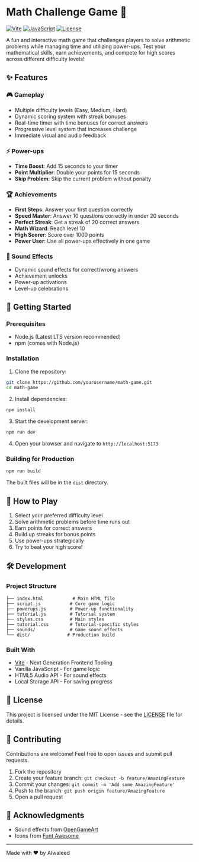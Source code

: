 # Math Challenge Game 🧮

[![Vite](https://img.shields.io/badge/built_with-Vite-646CFF.svg)](https://vitejs.dev/)
[![JavaScript](https://img.shields.io/badge/language-JavaScript-yellow.svg)](https://developer.mozilla.org/en-US/docs/Web/JavaScript)
[![License](https://img.shields.io/badge/license-MIT-blue.svg)](LICENSE)

A fun and interactive math game that challenges players to solve arithmetic problems while managing time and utilizing power-ups. Test your mathematical skills, earn achievements, and compete for high scores across different difficulty levels!

## ✨ Features

### 🎮 Gameplay
- Multiple difficulty levels (Easy, Medium, Hard)
- Dynamic scoring system with streak bonuses
- Real-time timer with time bonuses for correct answers
- Progressive level system that increases challenge
- Immediate visual and audio feedback

### ⚡ Power-ups
- **Time Boost**: Add 15 seconds to your timer
- **Point Multiplier**: Double your points for 15 seconds
- **Skip Problem**: Skip the current problem without penalty

### 🏆 Achievements
- **First Steps**: Answer your first question correctly
- **Speed Master**: Answer 10 questions correctly in under 20 seconds
- **Perfect Streak**: Get a streak of 20 correct answers
- **Math Wizard**: Reach level 10
- **High Scorer**: Score over 1000 points
- **Power User**: Use all power-ups effectively in one game

### 🎵 Sound Effects
- Dynamic sound effects for correct/wrong answers
- Achievement unlocks
- Power-up activations
- Level-up celebrations

## 🚀 Getting Started

### Prerequisites
- Node.js (Latest LTS version recommended)
- npm (comes with Node.js)

### Installation

1. Clone the repository:
```bash
git clone https://github.com/yourusername/math-game.git
cd math-game
```

2. Install dependencies:
```bash
npm install
```

3. Start the development server:
```bash
npm run dev
```

4. Open your browser and navigate to `http://localhost:5173`

### Building for Production

```bash
npm run build
```

The built files will be in the `dist` directory.

## 🎯 How to Play

1. Select your preferred difficulty level
2. Solve arithmetic problems before time runs out
3. Earn points for correct answers
4. Build up streaks for bonus points
5. Use power-ups strategically
6. Try to beat your high score!

## 🛠️ Development

### Project Structure
```
├── index.html           # Main HTML file
├── script.js           # Core game logic
├── powerups.js         # Power-up functionality
├── tutorial.js         # Tutorial system
├── styles.css          # Main styles
├── tutorial.css        # Tutorial-specific styles
├── sounds/             # Game sound effects
└── dist/              # Production build
```

### Built With
- [Vite](https://vitejs.dev/) - Next Generation Frontend Tooling
- Vanilla JavaScript - For game logic
- HTML5 Audio API - For sound effects
- Local Storage API - For saving progress

## 📝 License

This project is licensed under the MIT License - see the [LICENSE](LICENSE) file for details.

## 🤝 Contributing

Contributions are welcome! Feel free to open issues and submit pull requests.

1. Fork the repository
2. Create your feature branch: `git checkout -b feature/AmazingFeature`
3. Commit your changes: `git commit -m 'Add some AmazingFeature'`
4. Push to the branch: `git push origin feature/AmazingFeature`
5. Open a pull request

## 👏 Acknowledgments

- Sound effects from [OpenGameArt](https://opengameart.org/)
- Icons from [Font Awesome](https://fontawesome.com/)

---

Made with ❤️ by Alwaleed